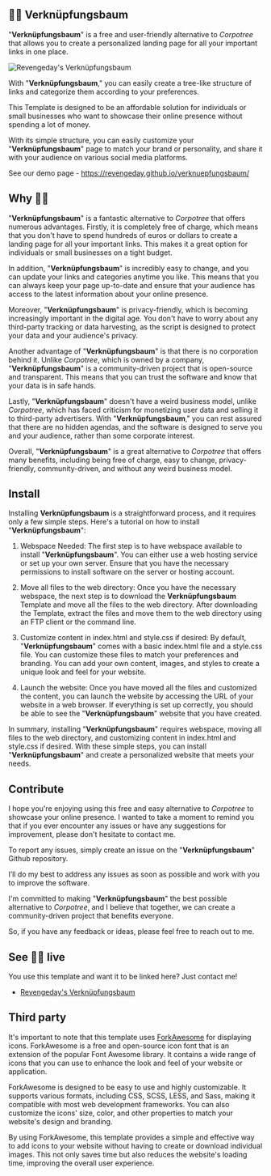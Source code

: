 ## 🔗🌳 **Verknüpfungsbaum**

"**Verknüpfungsbaum**" is a free and user-friendly alternative to *Corpotree* that allows you to create a personalized landing page for all your important links in one place. 

![Revengeday's Verknüpfungsbaum](https://raw.githubusercontent.com/revengeday/verknuepfungsbaum/main/verknuepfungsbaum.png)

With "**Verknüpfungsbaum**," you can easily create a tree-like structure of links and categorize them according to your preferences. 

This Template is designed to be an affordable solution for individuals or small businesses who want to showcase their online presence without spending a lot of money. 

With its simple structure, you can easily customize your "**Verknüpfungsbaum**" page to match your brand or personality, and share it with your audience on various social media platforms.

See our demo page - https://revengeday.github.io/verknuepfungsbaum/

## Why 🔗🌳
"**Verknüpfungsbaum**" is a fantastic alternative to *Corpotree* that offers numerous advantages. Firstly, it is completely free of charge, which means that you don't have to spend hundreds of euros or dollars to create a landing page for all your important links. This makes it a great option for individuals or small businesses on a tight budget.

In addition, "**Verknüpfungsbaum**" is incredibly easy to change, and you can update your links and categories anytime you like. This means that you can always keep your page up-to-date and ensure that your audience has access to the latest information about your online presence.

Moreover, "**Verknüpfungsbaum**" is privacy-friendly, which is becoming increasingly important in the digital age. You don't have to worry about any third-party tracking or data harvesting, as the script is designed to protect your data and your audience's privacy.

Another advantage of "**Verknüpfungsbaum**" is that there is no corporation behind it. Unlike *Corpotree*, which is owned by a company, "**Verknüpfungsbaum**" is a community-driven project that is open-source and transparent. This means that you can trust the software and know that your data is in safe hands.

Lastly, "**Verknüpfungsbaum**" doesn't have a weird business model, unlike *Corpotree*, which has faced criticism for monetizing user data and selling it to third-party advertisers. With "**Verknüpfungsbaum**," you can rest assured that there are no hidden agendas, and the software is designed to serve you and your audience, rather than some corporate interest.

Overall, "**Verknüpfungsbaum**" is a great alternative to *Corpotree* that offers many benefits, including being free of charge, easy to change, privacy-friendly, community-driven, and without any weird business model.

## Install
Installing **Verknüpfungsbaum** is a straightforward process, and it requires only a few simple steps. Here's a tutorial on how to install "**Verknüpfungsbaum**":

1. Webspace Needed: The first step is to have webspace available to install "**Verknüpfungsbaum**". You can either use a web hosting service or set up your own server. Ensure that you have the necessary permissions to install software on the server or hosting account.

2. Move all files to the web directory: Once you have the necessary webspace, the next step is to download the **Verknüpfungsbaum** Template and move all the files to the web directory. After downloading the Template, extract the files and move them to the web directory using an FTP client or the command line.

3. Customize content in index.html and style.css if desired: By default, "**Verknüpfungsbaum**" comes with a basic index.html file and a style.css file. You can customize these files to match your preferences and branding. You can add your own content, images, and styles to create a unique look and feel for your website.

4. Launch the website: Once you have moved all the files and customized the content, you can launch the website by accessing the URL of your website in a web browser. If everything is set up correctly, you should be able to see the "**Verknüpfungsbaum**" website that you have created.

In summary, installing "**Verknüpfungsbaum**" requires webspace, moving all files to the web directory, and customizing content in index.html and style.css if desired. With these simple steps, you can install "**Verknüpfungsbaum**" and create a personalized website that meets your needs.

## Contribute
I hope you're enjoying using this free and easy alternative to *Corpotree* to showcase your online presence. I wanted to take a moment to remind you that if you ever encounter any issues or have any suggestions for improvement, please don't hesitate to contact me.

To report any issues, simply create an issue on the "**Verknüpfungsbaum**" Github repository. 

I’ll do my best to address any issues as soon as possible and work with you to improve the software.

I'm committed to making "**Verknüpfungsbaum**" the best possible alternative to *Corpotree*, and I believe that together, we can create a community-driven project that benefits everyone. 

So, if you have any feedback or ideas, please feel free to reach out to me.
    
## See 🔗🌳 live
You use this template and want it to be linked here? Just contact me!

- [Revengeday's Verknüpfungsbaum](https://links.revenge.day/)

## Third party

It's important to note that this template uses [ForkAwesome](https://github.com/ForkAwesome/Fork-Awesome) for displaying icons. ForkAwesome is a free and open-source icon font that is an extension of the popular Font Awesome library. It contains a wide range of icons that you can use to enhance the look and feel of your website or application.

ForkAwesome is designed to be easy to use and highly customizable. It supports various formats, including CSS, SCSS, LESS, and Sass, making it compatible with most web development frameworks. You can also customize the icons' size, color, and other properties to match your website's design and branding.

By using ForkAwesome, this template provides a simple and effective way to add icons to your website without having to create or download individual images. This not only saves time but also reduces the website's loading time, improving the overall user experience.

